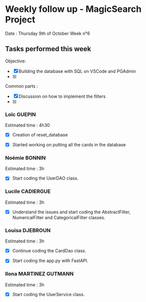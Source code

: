 # Weekly follow up - MagicSearch Project


Date : Thursday 9th of October
Week n°6


## Tasks performed this week


Objective:
- [x] Building the database with SQL on VSCode and PGAdmin
- [x] 
Common parts :
- [x] Discussion on how to implement the filters
- [x] 




### Loïc GUEPIN
Estimated time : 4h30
- [x] Creation of reset_database
- [x] Started working on putting all the cards in the database


### Noémie BONNIN
Estimated time : 3h
- [x] Start coding the UserDAO class.


### Lucile CADIERGUE
Estimated time : 3h
- [x] Understand the issues and start coding the AbstractFilter, NumericalFilter and CategoricalFilter classes.


### Louisa DJEBROUN
Estimated time : 3h
- [x] Continue coding the CardDao class.
- [x] Start coding the app.py with FastAPI.


### Ilona MARTINEZ GUTMANN
Estimated time : 3h
- [x] Start coding the UserService class.

